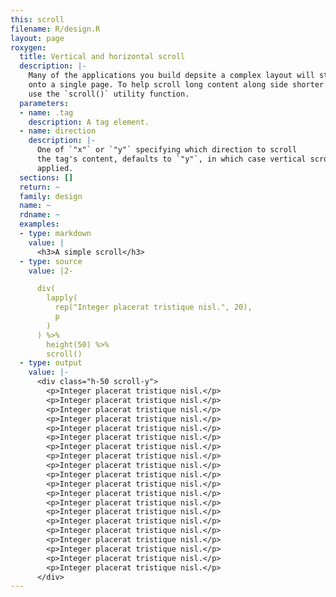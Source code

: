 ```yaml
---
this: scroll
filename: R/design.R
layout: page
roxygen:
  title: Vertical and horizontal scroll
  description: |-
    Many of the applications you build depsite a complex layout will still fit
    onto a single page. To help scroll long content along side shorter content
    use the `scroll()` utility function.
  parameters:
  - name: .tag
    description: A tag element.
  - name: direction
    description: |-
      One of `"x"` or `"y"` specifying which direction to scroll
      the tag's content, defaults to `"y"`, in which case vertical scroll is
      applied.
  sections: []
  return: ~
  family: design
  name: ~
  rdname: ~
  examples:
  - type: markdown
    value: |
      <h3>A simple scroll</h3>
  - type: source
    value: |2-

      div(
        lapply(
          rep("Integer placerat tristique nisl.", 20),
          p
        )
      ) %>%
        height(50) %>%
        scroll()
  - type: output
    value: |-
      <div class="h-50 scroll-y">
        <p>Integer placerat tristique nisl.</p>
        <p>Integer placerat tristique nisl.</p>
        <p>Integer placerat tristique nisl.</p>
        <p>Integer placerat tristique nisl.</p>
        <p>Integer placerat tristique nisl.</p>
        <p>Integer placerat tristique nisl.</p>
        <p>Integer placerat tristique nisl.</p>
        <p>Integer placerat tristique nisl.</p>
        <p>Integer placerat tristique nisl.</p>
        <p>Integer placerat tristique nisl.</p>
        <p>Integer placerat tristique nisl.</p>
        <p>Integer placerat tristique nisl.</p>
        <p>Integer placerat tristique nisl.</p>
        <p>Integer placerat tristique nisl.</p>
        <p>Integer placerat tristique nisl.</p>
        <p>Integer placerat tristique nisl.</p>
        <p>Integer placerat tristique nisl.</p>
        <p>Integer placerat tristique nisl.</p>
        <p>Integer placerat tristique nisl.</p>
        <p>Integer placerat tristique nisl.</p>
      </div>
---
```

